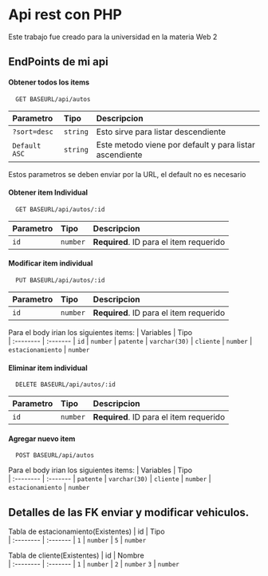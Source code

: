 
# Api rest con PHP

Este trabajo fue creado para la universidad en la materia Web 2



## EndPoints de mi api

#### Obtener todos los items

```http
  GET BASEURL/api/autos
```

| Parametro | Tipo     | Descripcion                |
| :-------- | :------- | :------------------------- |
| `?sort=desc` | `string` | Esto sirve para listar descendiente |
| `Default ASC` |`string`| Este metodo viene por default y para listar ascendiente |

Estos parametros se deben enviar por la URL, el default no es necesario
#### Obtener item Individual

```http
  GET BASEURL/api/autos/:id
```

| Parametro | Tipo     | Descripcion                       |
| :-------- | :------- | :-------------------------------- |
| `id`      | `number` | **Required**. ID para el item requerido |

#### Modificar item individual

```http
  PUT BASEURL/api/autos/:id
```

| Parametro | Tipo     | Descripcion                       |
| :-------- | :------- | :-------------------------------- |
| `id`      | `number` | **Required**. ID para el item requerido |

Para el body irian los siguientes items:
| Variables | Tipo     
| :-------- | :------- 
| `id`      | `number` 
| `patente`      | `varchar(30)` 
| `cliente`      | `number` 
| `estacionamiento`      | `number`

#### Eliminar item individual

```http
  DELETE BASEURL/api/autos/:id
```

| Parametro | Tipo     | Descripcion                       |
| :-------- | :------- | :-------------------------------- |
| `id`      | `number` | **Required**. ID para el item requerido |


#### Agregar nuevo item

```http
  POST BASEURL/api/autos
```


Para el body irian los siguientes items:
| Variables | Tipo     
| :-------- | :------- 
| `patente`      | `varchar(30)` 
| `cliente`      | `number` 
| `estacionamiento`      | `number`


## Detalles de las FK enviar y modificar vehiculos.
Tabla de estacionamiento(Existentes)
| id | Tipo     
| :-------- | :------- 
| `1`      | `number` 
| `5`      | `number` 

Tabla de cliente(Existentes)
| id | Nombre     
| :-------- | :------- 
| `1`      | `number` 
| `2`      | `number` 
 `3`      | `number` 
